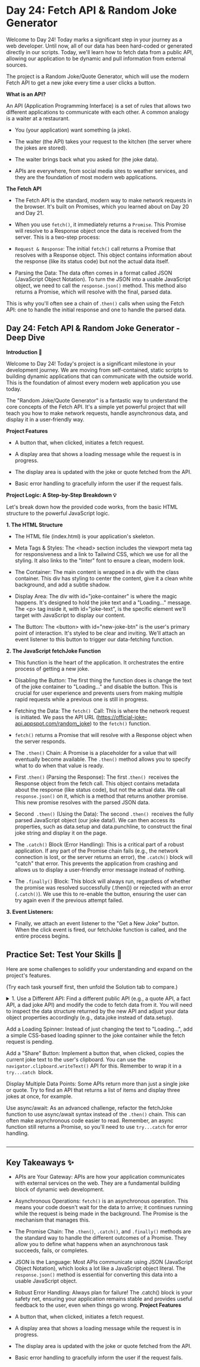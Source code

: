 # Day 24: Fetch API & Random Joke Generator

Welcome to Day 24! Today marks a significant step in your journey as a web developer. Until now, all of our data has been hard-coded or generated directly in our scripts. Today, we'll learn how to fetch data from a public API, allowing our application to be dynamic and pull information from external sources.

The project is a Random Joke/Quote Generator, which will use the modern Fetch API to get a new joke every time a user clicks a button.

**What is an API?**

An API (Application Programming Interface) is a set of rules that allows two different applications to communicate with each other. A common analogy is a waiter at a restaurant.

- You (your application) want something (a joke).

- The waiter (the API) takes your request to the kitchen (the server where the jokes are stored).

- The waiter brings back what you asked for (the joke data).

- APIs are everywhere, from social media sites to weather services, and they are the foundation of most modern web applications.

**The Fetch API**

- The Fetch API is the standard, modern way to make network requests in the browser. It's built on Promises, which you learned about on Day 20 and Day 21.

- When you use `fetch()`, it immediately returns a `Promise`. This Promise will resolve to a Response object once the data is received from the server. This is a two-step process:

- `Request & Response`: The initial `fetch()` call returns a Promise that resolves with a Response object. This object contains information about the response (like its status code) but not the actual data itself.

- Parsing the Data: The data often comes in a format called JSON (JavaScript Object Notation). To turn the JSON into a usable JavaScript object, we need to call the `response.json()` method. This method also returns a Promise, which will resolve with the final, parsed data.

 This is why you'll often see a chain of .`then()` calls when using the Fetch API: one to handle the initial response and one to handle the parsed data.

## Day 24: Fetch API & Random Joke Generator - Deep Dive

**Introduction 🚀**

Welcome to Day 24! Today's project is a significant milestone in your development journey. We are moving from self-contained, static scripts to building dynamic applications that can communicate with the outside world. This is the foundation of almost every modern web application you use today.

The "Random Joke/Quote Generator" is a fantastic way to understand the core concepts of the Fetch API. It's a simple yet powerful project that will teach you how to make network requests, handle asynchronous data, and display it in a user-friendly way.

**Project Features**

- A button that, when clicked, initiates a fetch request.

- A display area that shows a loading message while the request is in progress.

- The display area is updated with the joke or quote fetched from the API.

- Basic error handling to gracefully inform the user if the request fails.



**Project Logic: A Step-by-Step Breakdown 💡**

Let's break down how the provided code works, from the basic HTML structure to the powerful JavaScript logic.

**1. The HTML Structure**

- The HTML file (index.html) is your application's skeleton.

- Meta Tags & Styles: The &lt;head> section includes the viewport meta tag for responsiveness and a link to Tailwind CSS, which we use for all the styling. It also links to the "Inter" font to ensure a clean, modern look.

- The Container: The main content is wrapped in a div with the class container. This div has styling to center the content, give it a clean white background, and add a subtle shadow.

- Display Area: The div with id="joke-container" is where the magic happens. It's designed to hold the joke text and a "Loading..." message. The &lt;p> tag inside it, with id="joke-text", is the specific element we'll target with JavaScript to display our content.

- The Button: The &lt;button> with id="new-joke-btn" is the user's primary point of interaction. It's styled to be clear and inviting. We'll attach an event listener to this button to trigger our data-fetching function.

**2. The JavaScript fetchJoke Function**

- This function is the heart of the application. It orchestrates the entire process of getting a new joke.

- Disabling the Button: The first thing the function does is change the text of the joke container to "Loading..." and disable the button. This is crucial for user experience and prevents users from making multiple rapid requests while a previous one is still in progress.

- Fetching the Data: The `fetch() `Call: This is where the network request is initiated. We pass the API URL (https://official-joke-api.appspot.com/random_joke) to the `fetch()` function.

- `fetch()` returns a Promise that will resolve with a Response object when the server responds.

- The `.then()` Chain: A Promise is a placeholder for a value that will eventually become available. The `.then()` method allows you to specify what to do when that value is ready.

- First .`then()` (Parsing the Response): The first .`then() `receives the Response object from the fetch call. This object contains metadata about the response (like status code), but not the actual data. We call `response.json()` on it, which is a method that returns another promise. This new promise resolves with the parsed JSON data.

- Second` .then()` (Using the Data): The second `.then() `receives the fully parsed JavaScript object (our joke data!). We can then access its properties, such as data.setup and data.punchline, to construct the final joke string and display it on the page.

- The `.catch()` Block (Error Handling): This is a critical part of a robust application. If any part of the Promise chain fails (e.g., the network connection is lost, or the server returns an error), the `.catch()` block will "catch" that error. This prevents the application from crashing and allows us to display a user-friendly error message instead of nothing.

- The `.finally()` Block: This block will always run, regardless of whether the promise was resolved successfully (.then()) or rejected with an error (`.catch()`). We use this to re-enable the button, ensuring the user can try again even if the previous attempt failed.

**3. Event Listeners:**

- Finally, we attach an event listener to the "Get a New Joke" button. When the click event is fired, our fetchJoke function is called, and the entire process begins.

## Practice Set: Test Your Skills 💪

Here are some challenges to solidify your understanding and expand on the project's features.

(Try each task yourself first, then unfold the Solution tab to compare.)
 
 <details><summary>
1. Use a Different API: Find a different public API (e.g., a quote API, a fact API, a dad joke API) and modify the code to fetch data from it. You will need to inspect the data structure returned by the new API and adjust your data object properties accordingly (e.g., data.joke instead of data.setup).


Add a Loading Spinner: Instead of just changing the text to "Loading...", add a simple CSS-based loading spinner to the joke container while the fetch request is pending.

Add a "Share" Button: Implement a button that, when clicked, copies the current joke text to the user's clipboard. You can use the `navigator.clipboard.writeText()` API for this. Remember to wrap it in a `try...catch `block.

Display Multiple Data Points: Some APIs return more than just a single joke or quote. Try to find an API that returns a list of items and display three jokes at once, for example.

Use async/await: As an advanced challenge, refactor the fetchJoke function to use async/await syntax instead of the `.then()` chain. This can often make asynchronous code easier to read. Remember, an async function still returns a Promise, so you'll need to use `try...catch` for error handling.
</summary>

**solution**: 
```html 
<!DOCTYPE html>
<html lang="en">
<head>
    <meta charset="UTF-8">
    <meta name="viewport" content="width=device-width, initial-scale=1.0">
    <title>Day 24: Solutions</title>
    <!-- Tailwind CSS for styling -->
    <script src="https://cdn.tailwindcss.com"></script>
    <style>
        @import url('https://fonts.googleapis.com/css2?family=Inter:wght@400;600;700&display=swap');
        body {
            font-family: 'Inter', sans-serif;
            background-color: #f3f4f6;
        }
        .container {
            background: white;
            box-shadow: 0 4px 6px rgba(0, 0, 0, 0.1);
        }
    </style>
</head>
<body class="flex items-center justify-center min-h-screen p-4">

    <div class="container w-full max-w-lg p-8 rounded-2xl text-center">
        
        <h1 class="text-3xl font-bold text-gray-800 mb-6">Advice & Jokes</h1>
        
        <!-- Joke/Advice Display Area -->
        <div id="display-container" class="bg-gray-100 p-6 rounded-xl flex items-center justify-center min-h-[150px] relative">
            <!-- Solution 2: Loading Spinner -->
            <div id="spinner" class="hidden absolute top-1/2 left-1/2 -translate-x-1/2 -translate-y-1/2">
                <div class="w-12 h-12 border-4 border-blue-200 border-t-blue-600 rounded-full animate-spin"></div>
            </div>
            <!-- Main Content Area -->
            <div id="content-display" class="flex flex-col gap-4 w-full">
                <p id="main-text" class="text-xl text-gray-700">Click a button to get started!</p>
                <!-- Solution 4: Display Area for Multiple Jokes -->
                <div id="multiple-jokes-container" class="hidden flex-col gap-2 w-full text-left"></div>
            </div>
        </div>

        <div class="flex flex-col sm:flex-row justify-center gap-4 mt-6">
            <!-- Solution 1: Use a Different API (Advice Slip) & Solution 5: Async/Await -->
            <button id="new-advice-btn" class="bg-blue-600 hover:bg-blue-700 text-white font-semibold py-3 px-8 rounded-full shadow-md transition-colors duration-200">
                Get New Advice
            </button>
            
            <!-- Solution 3: Add a Share Button -->
            <button id="copy-btn" class="bg-gray-400 hover:bg-gray-500 text-white font-semibold py-3 px-8 rounded-full shadow-md transition-colors duration-200">
                Copy
            </button>
            
            <!-- Solution 4: Get Multiple Jokes -->
            <button id="multi-joke-btn" class="bg-emerald-600 hover:bg-emerald-700 text-white font-semibold py-3 px-8 rounded-full shadow-md transition-colors duration-200">
                Get 3 Jokes
            </button>
        </div>

        <!-- Temporary Message Box for Share functionality -->
        <div id="message-box" class="mt-4 p-3 bg-green-500 text-white rounded-lg hidden transition-opacity duration-300">
            Copied to clipboard!
        </div>

    </div>

    <script>
        // --- DOM Elements ---
        const contentDisplay = document.getElementById('content-display');
        const mainText = document.getElementById('main-text');
        const spinner = document.getElementById('spinner');
        const newAdviceBtn = document.getElementById('new-advice-btn');
        const copyBtn = document.getElementById('copy-btn');
        const multiJokeBtn = document.getElementById('multi-joke-btn');
        const multipleJokesContainer = document.getElementById('multiple-jokes-container');
        const messageBox = document.getElementById('message-box');

        // --- API URLs ---
        const adviceApiUrl = 'https://api.adviceslip.com/advice';
        const jokeApiUrl = 'https://official-joke-api.appspot.com/random_joke';

        // --- Helper Function to show/hide loading spinner ---
        function setLoading(isLoading) {
            if (isLoading) {
                mainText.textContent = '';
                multipleJokesContainer.classList.add('hidden');
                spinner.classList.remove('hidden');
                newAdviceBtn.disabled = true;
                copyBtn.disabled = true;
                multiJokeBtn.disabled = true;
            } else {
                spinner.classList.add('hidden');
                newAdviceBtn.disabled = false;
                copyBtn.disabled = false;
                multiJokeBtn.disabled = false;
            }
        }

        // --- Solution 5: Refactor to use async/await syntax (and Solution 1: Use a new API) ---
        /**
         * Fetches a random piece of advice from the Advice Slip API.
         */
        async function fetchAdvice() {
            setLoading(true);

            // Hide multiple joke container if it's visible
            multipleJokesContainer.classList.add('hidden');
            mainText.classList.remove('hidden');

            try {
                // await for the fetch call to complete and get the Response object
                const response = await fetch(adviceApiUrl);
                if (!response.ok) {
                    throw new Error(`HTTP error! Status: ${response.status}`);
                }
                // await for the JSON to be parsed
                const data = await response.json();
                
                // The Advice Slip API returns an object with a 'slip' property
                if (data.slip && data.slip.advice) {
                    mainText.textContent = data.slip.advice;
                } else {
                    mainText.textContent = 'Oops, something went wrong with the advice data.';
                }

            } catch (error) {
                console.error('There was a problem with the fetch operation:', error);
                mainText.textContent = `Failed to fetch advice: ${error.message}`;
            } finally {
                setLoading(false);
            }
        }

        // --- Solution 3: Add a Share Button ---
        /**
         * Copies the current text from the display to the clipboard.
         */
        function shareContent() {
            // Check if there is content to copy
            const textToCopy = mainText.textContent || Array.from(multipleJokesContainer.querySelectorAll('p')).map(p => p.textContent).join('\n\n');
            
            if (textToCopy && textToCopy !== 'Loading...') {
                // Use the navigator.clipboard API
                navigator.clipboard.writeText(textToCopy).then(() => {
                    // Show a temporary success message
                    messageBox.textContent = 'Copied to clipboard!';
                    messageBox.classList.remove('hidden');
                    setTimeout(() => {
                        messageBox.classList.add('hidden');
                    }, 2000); // Hide the message after 2 seconds
                }).catch(err => {
                    console.error('Failed to copy text: ', err);
                    messageBox.textContent = 'Failed to copy!';
                    messageBox.classList.remove('hidden');
                    setTimeout(() => {
                        messageBox.classList.add('hidden');
                    }, 2000);
                });
            }
        }

        // --- Solution 4: Get Multiple Jokes ---
        /**
         * Fetches multiple jokes concurrently using Promise.all
         */
        async function fetchMultipleJokes() {
            setLoading(true);
            
            // Show the multiple joke container
            mainText.classList.add('hidden');
            multipleJokesContainer.classList.remove('hidden');
            multipleJokesContainer.innerHTML = ''; // Clear previous jokes

            const fetchPromises = [
                fetch(jokeApiUrl),
                fetch(jokeApiUrl),
                fetch(jokeApiUrl)
            ];

            try {
                // Promise.all waits for all promises in the array to resolve
                const responses = await Promise.all(fetchPromises);
                
                // Check if all responses are ok
                for (const res of responses) {
                    if (!res.ok) {
                        throw new Error(`HTTP error! Status: ${res.status}`);
                    }
                }

                // Map over the responses and get a new promise for each JSON payload
                const jokeDatas = await Promise.all(responses.map(res => res.json()));

                // Display each joke
                jokeDatas.forEach((joke, index) => {
                    const jokeElement = document.createElement('p');
                    jokeElement.classList.add('text-lg', 'text-gray-700', 'font-medium');
                    jokeElement.textContent = `Joke ${index + 1}: ${joke.setup} ... ${joke.punchline}`;
                    multipleJokesContainer.appendChild(jokeElement);
                });

            } catch (error) {
                console.error('There was a problem fetching multiple jokes:', error);
                mainText.textContent = `Failed to fetch jokes: ${error.message}`;
                mainText.classList.remove('hidden');
                multipleJokesContainer.classList.add('hidden');
            } finally {
                setLoading(false);
            }
        }

        // --- Event Listeners ---
        newAdviceBtn.addEventListener('click', fetchAdvice);
        copyBtn.addEventListener('click', shareContent);
        multiJokeBtn.addEventListener('click', fetchMultipleJokes);

        // --- Initial Call ---
        // Fetch an advice on page load
        fetchAdvice();
    </script>
</body>
</html>
```
</details>

---

## Key Takeaways ✨ 

- APIs are Your Gateway: APIs are how your application communicates with external services on the web. They are a fundamental building block of dynamic web development.

- Asynchronous Operations: `fetch()` is an asynchronous operation. This means your code doesn't wait for the data to arrive; it continues running while the request is being made in the background. The Promise is the mechanism that manages this.

- The Promise Chain: The `.then()`, ``.catch()``, and `.finally()` methods are the standard way to handle the different outcomes of a Promise. They allow you to define what happens when an asynchronous task succeeds, fails, or completes.

- JSON is the Language: Most APIs communicate using JSON (JavaScript Object Notation), which looks a lot like a JavaScript object literal. The `response.json()` method is essential for converting this data into a usable JavaScript object.

- Robust Error Handling: Always plan for failure! The .catch() block is your safety net, ensuring your application remains stable and provides useful feedback to the user, even when things go wrong.
**Project Features**

- A button that, when clicked, initiates a fetch request.

- A display area that shows a loading message while the request is in progress.

- The display area is updated with the joke or quote fetched from the API.

- Basic error handling to gracefully inform the user if the request fails.

